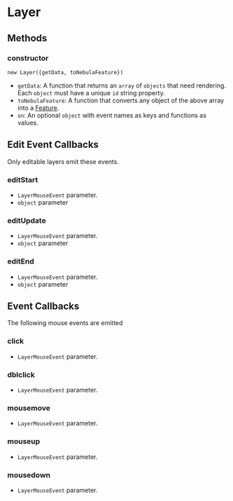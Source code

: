 # Layer

## Methods

### constructor

`new Layer({getData, toNebulaFeature})`

* `getData`: A function that returns an `array` of `objects` that need rendering.
Each `object` must have a unique `id` string property.
* `toNebulaFeature`: A function that converts any object of the above array into a [Feature](documentation/api-reference/feature).
* `on`: An optional `object` with event names as keys and functions as values.


## Edit Event Callbacks

Only editable layers emit these events.

### editStart

* `LayerMouseEvent` parameter.
* `object` parameter


### editUpdate

* `LayerMouseEvent` parameter.
* `object` parameter


### editEnd

* `LayerMouseEvent` parameter.
* `object` parameter



## Event Callbacks

The following mouse events are emitted

### click

* `LayerMouseEvent` parameter.

### dblclick

* `LayerMouseEvent` parameter.

### mousemove

* `LayerMouseEvent` parameter.

### mouseup

* `LayerMouseEvent` parameter.


### mousedown

* `LayerMouseEvent` parameter.


